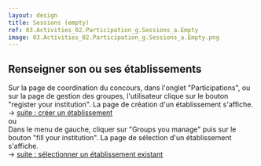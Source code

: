 ```yaml
---
layout: design
title: Sessions (empty)
ref: 03.Activities_02.Participation_g.Sessions_a.Empty
image: 03.Activities_02.Participation_g.Sessions_a.Empty.png
---
```


## <span class="color-thread" style="background-color: #aaf"></span> Renseigner son ou ses établissements
Sur la page de coordination du concours, dans l'onglet "Participations", ou sur la page de gestion des groupes,  l'utilisateur clique sur le bouton "register your institution". La page de création d'un établissement s'affiche.  
→ [suite : créer un établissement](01.Groups_a.Groups-that-you-manage_a.Register-your-institution)  
	ou  
Dans le menu de gauche, cliquer sur "Groups you manage" puis sur le bouton "fill your institution".
La page de sélection d'un établissement s'affiche.  
-> [suite : sélectionner un établissement existant](01.Groups_a.Groups-that-you-manage_a.Register-your-institution)